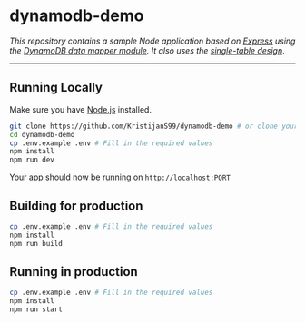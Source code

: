 # dynamodb-demo

_This repository contains a sample Node application based on [Express](http://expressjs.com/) using the [DynamoDB data mapper module](https://www.npmjs.com/package/dynamodb). It also uses the [single-table design](https://aws.amazon.com/blogs/compute/creating-a-single-table-design-with-amazon-dynamodb/)_.

---

## Running Locally

Make sure you have [Node.js](http://nodejs.org/) installed.

```sh
git clone https://github.com/KristijanS99/dynamodb-demo # or clone your own fork
cd dynamodb-demo
cp .env.example .env # Fill in the required values
npm install
npm run dev
```

Your app should now be running on `http://localhost:PORT`

## Building for production

```sh
cp .env.example .env # Fill in the required values
npm install
npm run build
```

## Running in production

```sh
cp .env.example .env # Fill in the required values
npm install
npm run start
```
